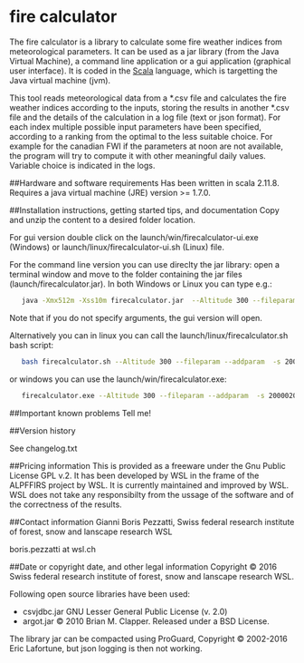 
# fire calculator

The fire calculator is a library to calculate some fire weather indices from meteorological parameters. It can be used as a jar library (from the Java Virtual Machine), a command line application or a gui application (graphical user interface).
It is coded in the [Scala](http://www.scala-lang.org) language, which is targetting the Java virtual machine (jvm).

This tool reads meteorological data from a \*.csv file and calculates the fire weather indices according to the inputs, storing the results in another \*.csv file and the details of the calculation in a log file (text or json format). For each index multiple possible input parameters have been specified, according to a ranking from the optimal to the less suitable choice. For example for the canadian FWI if the parameters at noon are not available, the program will try to compute it with other meaningful daily values. Variable choice is indicated in the logs.


##Hardware and software requirements
Has been written in scala 2.11.8.
Requires a java virtual machine (JRE) version >= 1.7.0.



##Installation instructions, getting started tips, and documentation
Copy and unzip the content to a desired folder location.

For gui version double click on the launch/win/firecalculator-ui.exe (Windows) or launch/linux/firecalculator-ui.sh (Linux) file.

For the command line version you can use direclty the jar library: open a terminal window 
and move to the folder containing the jar files (launch/firecalculator.jar). 
In both Windows or Linux you can type e.g.:
```bash
   java -Xmx512m -Xss10m firecalculator.jar  --Altitude 300 --fileparam  --addparam  -s 20000201 -e 20040101  ./DATA_sample.csv
```
Note that if you do not specify arguments, the gui version will open.
   
Alternatively you can in linux you can call the launch/linux/firecalculator.sh bash script:
```bash
   bash firecalculator.sh --Altitude 300 --fileparam --addparam  -s 20000201 -e 20040101  ./DATA_sample.csv
```
or windows you can use the launch/win/firecalculator.exe:
```bash
   firecalculator.exe --Altitude 300 --fileparam --addparam  -s 20000201 -e 20040101  ./DATA_sample.csv
```   



##Important known problems
Tell me!


##Version history

See changelog.txt 


##Pricing information
This is provided as a freeware under the Gnu Public License GPL v.2. 
It has been developed by WSL in the frame of the ALPFFIRS project by WSL.
It is currently maintained and improved by WSL.
WSL does not take any responsibilty from the ussage of the software and of the correctness of the results.

##Contact information
Gianni Boris Pezzatti, 
Swiss federal research institute of forest, snow and lanscape research WSL

boris.pezzatti at wsl.ch


##Date or copyright date, and other legal information
Copyright © 2016 Swiss federal research institute of forest, snow and lanscape research WSL.

Following open source libraries have been used:
- csvjdbc.jar    		GNU Lesser General Public License (v. 2.0)
- argot.jar      		© 2010 Brian M. Clapper. Released under a BSD License.

The library jar can be compacted using ProGuard, Copyright © 2002-2016 Eric Lafortune, but json logging is then not working. 


